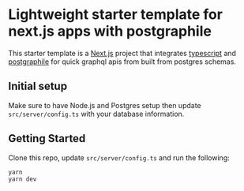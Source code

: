 # Lightweight starter template for next.js apps with postgraphile

This starter template is a [Next.js](https://nextjs.org/) project that integrates [typescript](https://www.typescriptlang.org/) and [postgraphile](https://github.com/graphile/postgraphile) for quick graphql apis from built from postgres schemas.

## Initial setup
Make sure to have Node.js and Postgres setup then update `src/server/config.ts` with your database information.

## Getting Started

Clone this repo, update `src/server/config.ts` and run the following:
```
yarn
yarn dev
```
